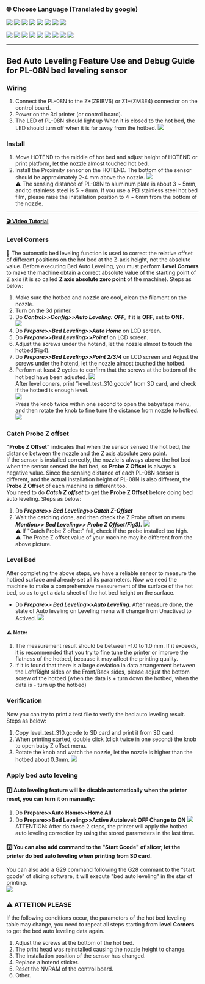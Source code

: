 ### :globe_with_meridians: Choose Language (Translated by google)
[![](../../lanpic/ES.png)](https://github-com.translate.goog/ZONESTAR3D/Upgrade-kit-guide/tree/main/Bed_Leveling_Sensor/PL-08N/ABL_LCDDWIN.md?_x_tr_sl=en&_x_tr_tl=es)
[![](../../lanpic/FR.png)](https://github-com.translate.goog/ZONESTAR3D/Upgrade-kit-guide/tree/main/Bed_Leveling_Sensor/PL-08N/ABL_LCDDWIN.md?_x_tr_sl=en&_x_tr_tl=fr)
[![](../../lanpic/PT.png)](https://github-com.translate.goog/ZONESTAR3D/Upgrade-kit-guide/tree/main/Bed_Leveling_Sensor/PL-08N/ABL_LCDDWIN.md?_x_tr_sl=en&_x_tr_tl=pt)
[![](../../lanpic/DE.png)](https://github-com.translate.goog/ZONESTAR3D/Upgrade-kit-guide/tree/main/Bed_Leveling_Sensor/PL-08N/ABL_LCDDWIN.md?_x_tr_sl=en&_x_tr_tl=de)
[![](../../lanpic/IT.png)](https://github-com.translate.goog/ZONESTAR3D/Upgrade-kit-guide/tree/main/Bed_Leveling_Sensor/PL-08N/ABL_LCDDWIN.md?_x_tr_sl=en&_x_tr_tl=it)
[![](../../lanpic/PL.png)](https://github-com.translate.goog/ZONESTAR3D/Upgrade-kit-guide/tree/main/Bed_Leveling_Sensor/PL-08N/ABL_LCDDWIN.md?_x_tr_sl=en&_x_tr_tl=pl)
[![](../../lanpic/RU.png)](https://github-com.translate.goog/ZONESTAR3D/Upgrade-kit-guide/tree/main/Bed_Leveling_Sensor/PL-08N/ABL_LCDDWIN.md?_x_tr_sl=en&_x_tr_tl=ru)
[![](../../lanpic/GR.png)](https://github-com.translate.goog/ZONESTAR3D/Upgrade-kit-guide/tree/main/Bed_Leveling_Sensor/PL-08N/ABL_LCDDWIN.md?_x_tr_sl=en&_x_tr_tl=el)        

[![](../../lanpic/JP.png)](https://github-com.translate.goog/ZONESTAR3D/Upgrade-kit-guide/tree/main/Bed_Leveling_Sensor/PL-08N/ABL_LCDDWIN.md?_x_tr_sl=en&_x_tr_tl=ja)
[![](../../lanpic/KR.png)](https://github-com.translate.goog/ZONESTAR3D/Upgrade-kit-guide/tree/main/Bed_Leveling_Sensor/PL-08N/ABL_LCDDWIN.md?_x_tr_sl=en&_x_tr_tl=ko)
[![](../../lanpic/ID.png)](https://github-com.translate.goog/ZONESTAR3D/Upgrade-kit-guide/tree/main/Bed_Leveling_Sensor/PL-08N/ABL_LCDDWIN.md?_x_tr_sl=en&_x_tr_tl=id)
[![](../../lanpic/TH.png)](https://github-com.translate.goog/ZONESTAR3D/Upgrade-kit-guide/tree/main/Bed_Leveling_Sensor/PL-08N/ABL_LCDDWIN.md?_x_tr_sl=en&_x_tr_tl=th)
[![](../../lanpic/VN.png)](https://github-com.translate.goog/ZONESTAR3D/Upgrade-kit-guide/tree/main/Bed_Leveling_Sensor/PL-08N/ABL_LCDDWIN.md?_x_tr_sl=en&_x_tr_tl=vi)
[![](../../lanpic/IL.png)](https://github-com.translate.goog/ZONESTAR3D/Upgrade-kit-guide/tree/main/Bed_Leveling_Sensor/PL-08N/ABL_LCDDWIN.md?_x_tr_sl=en&_x_tr_tl=iw)
[![](../../lanpic/SA.png)](https://github-com.translate.goog/ZONESTAR3D/Upgrade-kit-guide/tree/main/Bed_Leveling_Sensor/PL-08N/ABL_LCDDWIN.md?_x_tr_sl=en&_x_tr_tl=ar)
[![](../../lanpic/TR.png)](https://github-com.translate.goog/ZONESTAR3D/Upgrade-kit-guide/tree/main/Bed_Leveling_Sensor/PL-08N/ABL_LCDDWIN.md?_x_tr_sl=en&_x_tr_tl=tr)
[![](../../lanpic/CN.png)](https://github-com.translate.goog/ZONESTAR3D/Upgrade-kit-guide/tree/main/Bed_Leveling_Sensor/PL-08N/ABL_LCDDWIN.md?_x_tr_sl=en&_x_tr_tl=zh-CN)

-----
## Bed Auto Leveling Feature Use and Debug Guide for PL-08N bed leveling sensor
### Wiring
1. Connect the PL-08N to the Z+(ZRIBV6) or Z1+(ZM3E4) connector on the control board.   
2. Power on the 3d printer (or control board).
3. The LED of PL-08N should light up When it is closed to the hot bed, the LED should turn off when it is far away from the hotbed.
![](./wiring.jpg)

### Install
1. Move HOTEND to the middle of hot bed and adjust height of HOTEND or print platform, let the nozzle almost touched hot bed.   
2. Install the Proximity sensor on the HOTEND. The bottom of the sensor should be approximately 2-4 mm above the nozzle.
![](./install.jpg)   
:warning: The sensing distance of PL-08N to aluminum plate is about 3 ~ 5mm, and to stainless steel is 5 ~ 8mm. If you use a PEI stainless steel hot bed film, please raise the installation position to 4 ~ 6mm from the bottom of the nozzle.

----
**[:clapper: Video Tutorial](https://youtu.be/Zoyl6PybsUk)**    
### Level Corners
:loudspeaker: The automatic bed leveling function is used to correct the relative offset of different positions on the hot bed at the Z-axis height, not the absolute value. Before executing Bed Auto Leveling, you must perform **Level Corners** to make the machine obtain a correct absolute value of the starting point of Z axis (it is so called **Z axis absolute zero point** of the machine). Steps as below:    
1. Make sure the hotbed and nozzle are cool, clean the filament on the nozzle.
2. Turn on the 3d printer.
3. Do ***Control>>Config>>Auto Leveling: OFF***, if it is **OFF**, set to **ONF**.     
![](0.jpg)    
4. Do ***Prepare>>Bed Leveling>>Auto Home*** on LCD screen. 
5. Do ***Prepare>>Bed Leveling>>Point1*** on LCD screen. 
6. Adjust the screws under the hotend, let the nozzle almost to touch the hotbed(Fig4).
7. Do ***Prepare>>Bed Leveling>>Point 2/3/4*** on LCD screen and Adjust the screws under the hotend, let the nozzle almost touched the hotbed.
8. Perform at least 2 cycles to confirm that the screws at the bottom of the hot bed have been adjusted.
![](1.jpg)    
After level coners, print ”level_test_310.gcode” from SD card, and check if the hotbed is enough level.      
![](2.jpg)    
Press the knob twice within one second to open the babysteps menu, and then rotate the knob to fine tune the distance from nozzle to hotbed.    
![](3.jpg)    

### Catch Probe Z offset
**"Probe Z Offset"** indicates that when the sensor sensed the hot bed, the distance between the nozzle and the Z axis absolute zero point.      
If the sensor is installed correctly, the nozzle is always above the hot bed when the sensor sensed the hot bed, so **Probe Z Offset** is always a negative value. Since the sensing distance of each PL-08N sensor is different, and the actual installation height of PL-08N is also different, the **Probe Z Offset** of each machine is different too.     
You need to do ***Catch Z offset*** to get the **Probe Z Offset** before doing bed auto leveling. Steps as below: 
1. Do ***Prepare>> Bed Leveling>>Catch Z-Offset***
2. Wait the catching done, and then check the Z Probe offset on menu ***Montion>> Bed Leveling>> Probe Z Offset(Fig3).***
![](4.jpg)     
:warning: If "Catch Probe Z offset" fail, check if the probe installed too high.      
:warning: The Probe Z offset value of your machine may be different from the above picture.      

### Level Bed 
After completing the above steps, we have a reliable sensor to measure the hotbed surface and already set all its parameters. Now we need the machine to make a comprehensive measurement of the surface of the hot bed, so as to get a data sheet of the hot bed height on the surface.   
- Do ***Prepare>> Bed Leveling>>Auto Leveling***.
After measure done, the state of Auto leveling on Leveling menu will change from Unactived to Actived.
![](./5.jpg) 
#### :warning: Note:   
1. The measurement result should be between -1.0 to 1.0 mm. If it exceeds, it is recommended that you try to fine tune the printer or improve the flatness of the hotbed, because it may affect the printing quality.
2. If it is found that there is a large deviation in data arrangement between the Left/Right sides or the Front/Back sides, please adjust the bottom screw of the hotbed (when the data is + turn down the hotbed, when the data is - turn up the hotbed)

### Verification     
Now you can try to print a test file to verfiy the bed auto leveling result. Steps as below:   
1. Copy level_test_310.gcode to SD card and print it from SD card.
2. When printing started, double click (click twice in one second) the knob to open baby Z offset menu.
3. Rotate the knob and watch the nozzle, let the nozzle is higher than the hotbed about 0.3mm.
![](6.jpg)     

### Apply bed auto leveling
#### :one: Auto leveling feature will be disable automatically when the printer reset, you can turn it on manually:
1. Do **Prepare>>Auto Home>>Home All**
2. Do **Prepare>>Bed Leveling>>Active Autolevel: OFF Change to ON**
![](7.jpg)
ATTENTION: After do these 2 steps, the printer will apply the hotbed auto leveling correction by using the stored parameters in the last time. 
#### :two: You can also add command to the "Start Gcode" of slicer, let the printer do bed auto leveling when printing from SD card.
You can also add a G29 command following the G28 commant to the “start gcode” of slicing software, it will execute "bed auto leveling" in the star of printing.   
![](slicer.jpg)

### :warning: ATTETION PLEASE
If the following conditions occur, the parameters of the hot bed leveling table may change, you need to repeat all steps starting from **level Corners** to get the bed auto leveling data again.     
1. Adjust the screws at the bottom of the hot bed.
2. The print head was reinstalled causing the nozzle height to change.
3. The installation position of the sensor has changed.
4. Replace a hotend sticker.
5. Reset the NVRAM of the control board.
6. Other.











